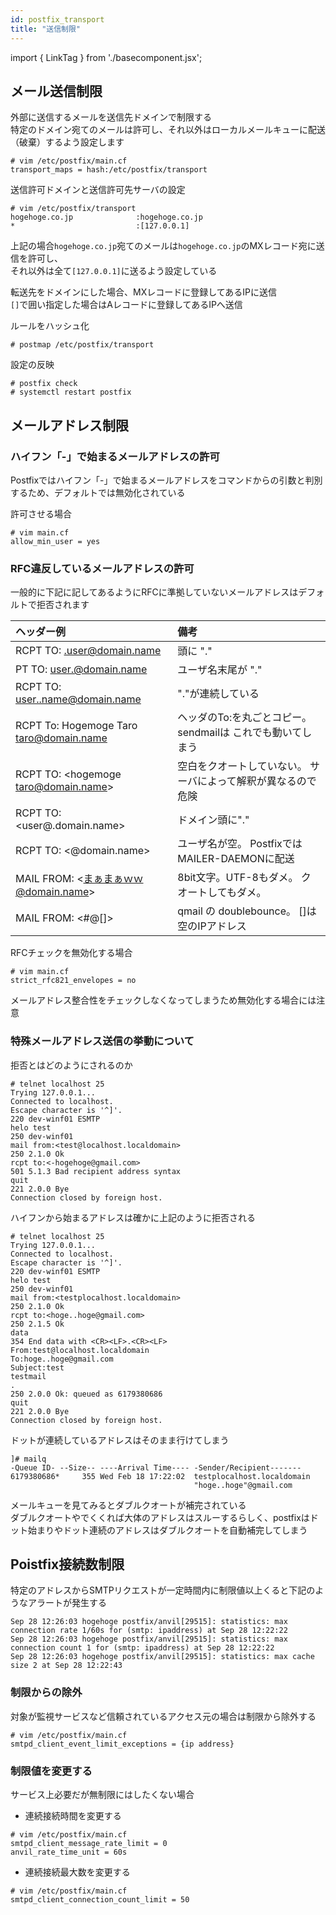 ```yaml
---
id: postfix_transport
title: "送信制限"
---
```

import { LinkTag } from './basecomponent.jsx';

## メール送信制限
外部に送信するメールを送信先ドメインで制限する  
特定のドメイン宛てのメールは許可し、それ以外はローカルメールキューに配送（破棄）するよう設定します  

```
# vim /etc/postfix/main.cf
transport_maps = hash:/etc/postfix/transport
```

送信許可ドメインと送信許可先サーバの設定  

```
# vim /etc/postfix/transport
hogehoge.co.jp	            :hogehoge.co.jp
*                           :[127.0.0.1]
```

上記の場合`hogehoge.co.jp`宛てのメールは`hogehoge.co.jp`のMXレコード宛に送信を許可し、  
それ以外は全て`[127.0.0.1]`に送るよう設定している  

転送先をドメインにした場合、MXレコードに登録してあるIPに送信  
`[]`で囲い指定した場合はAレコードに登録してあるIPへ送信  

ルールをハッシュ化  

```
# postmap /etc/postfix/transport
```

設定の反映  

```
# postfix check
# systemctl restart postfix
```

## メールアドレス制限
### ハイフン「-」で始まるメールアドレスの許可  
Postfixではハイフン「-」で始まるメールアドレスをコマンドからの引数と判別するため、デフォルトでは無効化されている  

許可させる場合  

```
# vim main.cf
allow_min_user = yes
```

### RFC違反しているメールアドレスの許可  

一般的に下記に記してあるようにRFCに準拠していないメールアドレスはデフォルトで拒否されます  

| ヘッダー例 | 備考 |
|:-------------|:--------|
| RCPT TO: <.user@domain.name> | 頭に "." |
| PT TO: <user.@domain.name> | ユーザ名末尾が "." |
| RCPT TO: <user..name@domain.name> | "."が連続している |
| RCPT To: Hogemoge Taro <taro@domain.name> | ヘッダのTo:を丸ごとコピー。sendmailは これでも動いてしまう |
| RCPT TO: <hogemoge taro@domain.name> | 空白をクオートしていない。  サーバによって解釈が異なるので危険 |
| RCPT TO: <user@.domain.name> | ドメイン頭に"." |
| RCPT TO: <@domain.name> | ユーザ名が空。  PostfixではMAILER-DAEMONに配送 |
| MAIL FROM: <まぁまぁｗｗ@domain.name> | 8bit文字。UTF-8もダメ。 クオートしてもダメ。 |
| MAIL FROM: <#@[]> | qmail の doublebounce。 []は空のIPアドレス |

RFCチェックを無効化する場合  

```
# vim main.cf
strict_rfc821_envelopes = no
```

メールアドレス整合性をチェックしなくなってしまうため無効化する場合には注意  

### 特殊メールアドレス送信の挙動について
拒否とはどのようにされるのか  

```
# telnet localhost 25
Trying 127.0.0.1...
Connected to localhost.
Escape character is '^]'.
220 dev-winf01 ESMTP
helo test
250 dev-winf01
mail from:<test@localhost.localdomain>
250 2.1.0 Ok
rcpt to:<-hogehoge@gmail.com>
501 5.1.3 Bad recipient address syntax
quit
221 2.0.0 Bye
Connection closed by foreign host.
```

ハイフンから始まるアドレスは確かに上記のように拒否される  

```
# telnet localhost 25
Trying 127.0.0.1...
Connected to localhost.
Escape character is '^]'.
220 dev-winf01 ESMTP
helo test
250 dev-winf01
mail from:<testplocalhost.localdomain>
250 2.1.0 Ok
rcpt to:<hoge..hoge@gmail.com>
250 2.1.5 Ok
data
354 End data with <CR><LF>.<CR><LF>
From:test@localhost.localdomain
To:hoge..hoge@gmail.com
Subject:test
testmail
.
250 2.0.0 Ok: queued as 6179380686
quit
221 2.0.0 Bye
Connection closed by foreign host.
```

ドットが連続しているアドレスはそのまま行けてしまう  

```
]# mailq
-Queue ID- --Size-- ----Arrival Time---- -Sender/Recipient-------
6179380686*     355 Wed Feb 18 17:22:02  testplocalhost.localdomain
                                         "hoge..hoge"@gmail.com
```
メールキューを見てみるとダブルクオートが補完されている  
ダブルクオートやでくくれば大体のアドレスはスルーするらしく、postfixはドット始まりやドット連続のアドレスはダブルクオートを自動補完してしまう  

## Poistfix接続数制限  
特定のアドレスからSMTPリクエストが一定時間内に制限値以上くると下記のようなアラートが発生する  

```
Sep 28 12:26:03 hogehoge postfix/anvil[29515]: statistics: max connection rate 1/60s for (smtp: ipaddress) at Sep 28 12:22:22
Sep 28 12:26:03 hogehoge postfix/anvil[29515]: statistics: max connection count 1 for (smtp: ipaddress) at Sep 28 12:22:22
Sep 28 12:26:03 hogehoge postfix/anvil[29515]: statistics: max cache size 2 at Sep 28 12:22:43
```

### 制限からの除外  
対象が監視サービスなど信頼されているアクセス元の場合は制限から除外する  

```
# vim /etc/postfix/main.cf
smtpd_client_event_limit_exceptions = {ip address}
```

### 制限値を変更する
サービス上必要だが無制限にはしたくない場合  

* 連続接続時間を変更する  

```
# vim /etc/postfix/main.cf
smtpd_client_message_rate_limit = 0
anvil_rate_time_unit = 60s
```

* 連続接続最大数を変更する  

```
# vim /etc/postfix/main.cf
smtpd_client_connection_count_limit = 50
```
